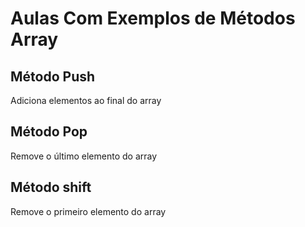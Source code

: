 # Aulas Com Exemplos de Métodos Array

## Método Push
Adiciona elementos ao final do array

## Método Pop
Remove o último elemento do array

## Método shift
Remove o primeiro elemento do array